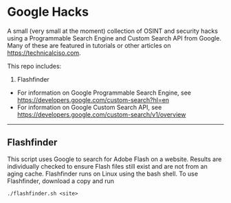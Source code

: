 # Google Hacks
A small (very small at the moment) collection of OSINT and security hacks using a Programmable Search Engine and Custom Search API from Google.  Many of these are featured in tutorials or other articles on https://technicalciso.com.

This repo includes:
 1. Flashfinder
 
* For information on Google Programmable Search Engine, see https://developers.google.com/custom-search?hl=en
* For information on Google Custom Search API, see https://developers.google.com/custom-search/v1/overview

---
## Flashfinder
This script uses Google to search for Adobe Flash on a website. Results are individually checked to ensure Flash files still exist and are not from an aging cache.  Flashfinder runs on Linux using the bash shell.  To use Flashfinder, download a copy and run
```
./flashfinder.sh <site>
```
